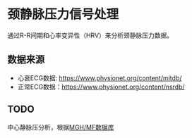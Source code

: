 # 颈静脉压力信号处理

通过R-R间期和心率变异性（HRV）来分析颈静脉压力数据。

## 数据来源

- 心衰ECG数据: https://www.physionet.org/content/mitdb/
- 正常ECG数据：https://www.physionet.org/content/nsrdb/

## TODO

中心静脉压分析，根据[MGH/MF数据库](https://archive.physionet.org/physiobank/database/mghdb/)